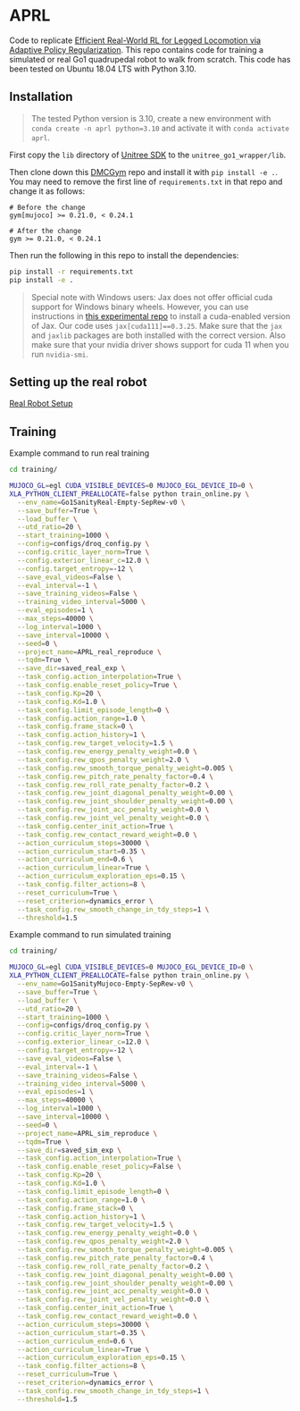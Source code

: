 # APRL

Code to replicate [Efficient Real-World RL for Legged Locomotion via Adaptive Policy Regularization](https://sites.google.com/berkeley.edu/aprl/).
This repo contains code for training a simulated or real Go1 quadrupedal robot to walk from scratch. This code has been tested on Ubuntu 18.04 LTS with Python 3.10.

## Installation

> The tested Python version is 3.10, create a new environment with `conda create -n aprl python=3.10` and activate it with `conda activate aprl`.

First copy the `lib` directory of [Unitree SDK](https://github.com/unitreerobotics/unitree_legged_sdk/tree/go1) to the `unitree_go1_wrapper/lib`.

Then clone down this [DMCGym](https://github.com/ikostrikov/dmcgym) repo and install it with `pip install -e .`. You may need to remove the first line of `requirements.txt` in that repo and change it as follows:

```
# Before the change
gym[mujoco] >= 0.21.0, < 0.24.1

# After the change
gym >= 0.21.0, < 0.24.1
```

Then run the following in this repo to install the dependencies:
```bash
pip install -r requirements.txt
pip install -e .
```

> Special note with Windows users: Jax does not offer official cuda support for Windows binary wheels. However, you can use instructions in [this experimental repo](https://github.com/cloudhan/jax-windows-builder) to install a cuda-enabled version of Jax. Our code uses `jax[cuda111]==0.3.25`. Make sure that the `jax` and `jaxlib` packages are both installed with the correct version. Also make sure that your nvidia driver shows support for cuda 11 when you run `nvidia-smi`.

## Setting up the real robot

[Real Robot Setup](RealSetup.md)

## Training

Example command to run real training

```bash
cd training/

MUJOCO_GL=egl CUDA_VISIBLE_DEVICES=0 MUJOCO_EGL_DEVICE_ID=0 \
XLA_PYTHON_CLIENT_PREALLOCATE=false python train_online.py \
  --env_name=Go1SanityReal-Empty-SepRew-v0 \
  --save_buffer=True \
  --load_buffer \
  --utd_ratio=20 \
  --start_training=1000 \
  --config=configs/droq_config.py \
  --config.critic_layer_norm=True \
  --config.exterior_linear_c=12.0 \
  --config.target_entropy=-12 \
  --save_eval_videos=False \
  --eval_interval=-1 \
  --save_training_videos=False \
  --training_video_interval=5000 \
  --eval_episodes=1 \
  --max_steps=40000 \
  --log_interval=1000 \
  --save_interval=10000 \
  --seed=0 \
  --project_name=APRL_real_reproduce \
  --tqdm=True \
  --save_dir=saved_real_exp \
  --task_config.action_interpolation=True \
  --task_config.enable_reset_policy=True \
  --task_config.Kp=20 \
  --task_config.Kd=1.0 \
  --task_config.limit_episode_length=0 \
  --task_config.action_range=1.0 \
  --task_config.frame_stack=0 \
  --task_config.action_history=1 \
  --task_config.rew_target_velocity=1.5 \
  --task_config.rew_energy_penalty_weight=0.0 \
  --task_config.rew_qpos_penalty_weight=2.0 \
  --task_config.rew_smooth_torque_penalty_weight=0.005 \
  --task_config.rew_pitch_rate_penalty_factor=0.4 \
  --task_config.rew_roll_rate_penalty_factor=0.2 \
  --task_config.rew_joint_diagonal_penalty_weight=0.00 \
  --task_config.rew_joint_shoulder_penalty_weight=0.00 \
  --task_config.rew_joint_acc_penalty_weight=0.0 \
  --task_config.rew_joint_vel_penalty_weight=0.0 \
  --task_config.center_init_action=True \
  --task_config.rew_contact_reward_weight=0.0 \
  --action_curriculum_steps=30000 \
  --action_curriculum_start=0.35 \
  --action_curriculum_end=0.6 \
  --action_curriculum_linear=True \
  --action_curriculum_exploration_eps=0.15 \
  --task_config.filter_actions=8 \
  --reset_curriculum=True \
  --reset_criterion=dynamics_error \
  --task_config.rew_smooth_change_in_tdy_steps=1 \
  --threshold=1.5
```

Example command to run simulated training

```bash
cd training/

MUJOCO_GL=egl CUDA_VISIBLE_DEVICES=0 MUJOCO_EGL_DEVICE_ID=0 \
XLA_PYTHON_CLIENT_PREALLOCATE=false python train_online.py \
  --env_name=Go1SanityMujoco-Empty-SepRew-v0 \
  --save_buffer=True \
  --load_buffer \
  --utd_ratio=20 \
  --start_training=1000 \
  --config=configs/droq_config.py \
  --config.critic_layer_norm=True \
  --config.exterior_linear_c=12.0 \
  --config.target_entropy=-12 \
  --save_eval_videos=False \
  --eval_interval=-1 \
  --save_training_videos=False \
  --training_video_interval=5000 \
  --eval_episodes=1 \
  --max_steps=40000 \
  --log_interval=1000 \
  --save_interval=10000 \
  --seed=0 \
  --project_name=APRL_sim_reproduce \
  --tqdm=True \
  --save_dir=saved_sim_exp \
  --task_config.action_interpolation=True \
  --task_config.enable_reset_policy=False \
  --task_config.Kp=20 \
  --task_config.Kd=1.0 \
  --task_config.limit_episode_length=0 \
  --task_config.action_range=1.0 \
  --task_config.frame_stack=0 \
  --task_config.action_history=1 \
  --task_config.rew_target_velocity=1.5 \
  --task_config.rew_energy_penalty_weight=0.0 \
  --task_config.rew_qpos_penalty_weight=2.0 \
  --task_config.rew_smooth_torque_penalty_weight=0.005 \
  --task_config.rew_pitch_rate_penalty_factor=0.4 \
  --task_config.rew_roll_rate_penalty_factor=0.2 \
  --task_config.rew_joint_diagonal_penalty_weight=0.00 \
  --task_config.rew_joint_shoulder_penalty_weight=0.00 \
  --task_config.rew_joint_acc_penalty_weight=0.0 \
  --task_config.rew_joint_vel_penalty_weight=0.0 \
  --task_config.center_init_action=True \
  --task_config.rew_contact_reward_weight=0.0 \
  --action_curriculum_steps=30000 \
  --action_curriculum_start=0.35 \
  --action_curriculum_end=0.6 \
  --action_curriculum_linear=True \
  --action_curriculum_exploration_eps=0.15 \
  --task_config.filter_actions=8 \
  --reset_curriculum=True \
  --reset_criterion=dynamics_error \
  --task_config.rew_smooth_change_in_tdy_steps=1 \
  --threshold=1.5
```